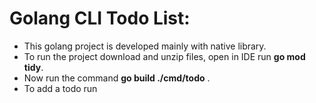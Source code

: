 # Golang CLI Todo List:
* This golang project is developed mainly with native library.
* To run the project download and unzip files, open in IDE run __go mod tidy__.
* Now run the command __go build ./cmd/todo__ .
* To add a todo run 
